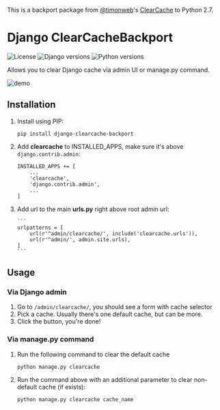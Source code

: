 This is a backport package from [@timonweb](https://github.com/timonweb)'s [ClearCache](https://github.com/timonweb/django-clearcache) to Python 2.7.

# Django ClearCacheBackport

![License](https://img.shields.io/pypi/l/django-clearcache-backport)
![Django versions](https://img.shields.io/pypi/djversions/django-clearcache-backport)
![Python versions](https://img.shields.io/pypi/pyversions/django-clearcache-backport)

Allows you to clear Django cache via admin UI or manage.py command.

![demo](https://raw.githubusercontent.com/bernardoduarte/django-clearcache-backport/master/demo.gif)

## Installation

1. Install using PIP:

      ```
      pip install django-clearcache-backport
      ```

2. Add **clearcache** to INSTALLED_APPS, make sure it's above `django.contrib.admin`:

      ```
      INSTALLED_APPS += [
          ...
          'clearcache',
          'django.contrib.admin',
          ...
      ]
      ```

3. Add url to the main **urls.py** right above root admin url:
   
       ```
       urlpatterns = [
           url(r'^admin/clearcache/', include('clearcache.urls')),
           url(r'^admin/', admin.site.urls),
       ]
       ```

## Usage

### Via Django admin

1. Go to `/admin/clearcache/`, you should see a form with cache selector
2. Pick a cache. Usually there's one default cache, but can be more.
3. Click the button, you're done!

### Via manage.py command

1. Run the following command to clear the default cache

      ```
      python manage.py clearcache
      ```

2. Run the command above with an additional parameter to clear non-default cache (if exists):

      ```
      python manage.py clearcache cache_name
      ```
